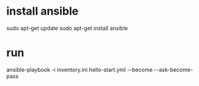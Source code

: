 
# install ansible

sudo apt-get update
sudo apt-get install ansible

# run

ansible-playbook -i inventory.ini hello-start.yml --become --ask-become-pass

